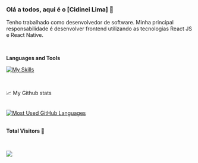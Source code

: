 ### Olá a todos, aqui é o [Cidinei Lima] 👋

Tenho trabalhado como desenvolvedor de software. Minha principal responsabilidade é desenvolver frontend utilizando as tecnologias React JS e React Native.

<br>

**Languages and Tools**

[![My Skills](https://skillicons.dev/icons?i=java,nodejs,html,css,js,react,spring,nextjs,jest,materialui,docker,postgres,firebase,mongodb,git)](https://skillicons.dev)

<br>

📈 My Github stats

<br>

<a href="https://github.com/cidineilima">
  <img align="top" src="https://github-readme-stats.vercel.app/api/top-langs/?username=cidineilima&count_private=true&theme=dracula&show_icons=true&hide=css&layout=compact&card_width=270" alt="Most Used GitHub Languages" />
</a>

<br>
<br>

**Total Visitors 👀**

<br>

![](https://komarev.com/ghpvc/?username=cidineilima&color=blueviolet)
